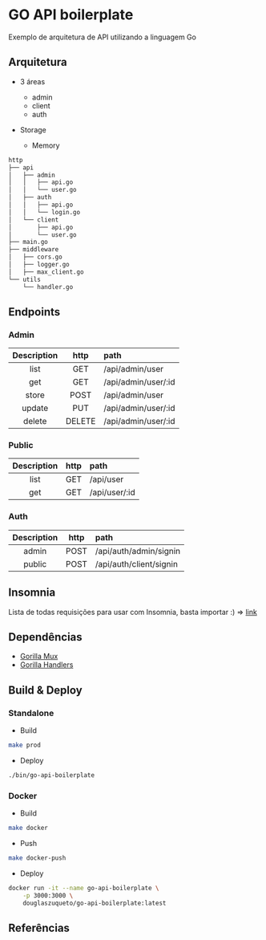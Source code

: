 # GO API boilerplate

Exemplo de arquitetura de API utilizando a linguagem Go

## Arquitetura

* 3 áreas
    * admin
    * client
    * auth

* Storage
    * Memory

```bash
http
├── api
│   ├── admin
│   │   ├── api.go
│   │   └── user.go
│   ├── auth
│   │   ├── api.go
│   │   └── login.go
│   └── client
│       ├── api.go
│       └── user.go
├── main.go
├── middleware
│   ├── cors.go
│   ├── logger.go
│   ├── max_client.go
└── utils
    └── handler.go

```

## Endpoints

### Admin

| Description | http | path |
|:--:|:--:|:--|
| list | GET | /api/admin/user |
| get  | GET | /api/admin/user/:id |
| store | POST | /api/admin/user  |
| update | PUT | /api/admin/user/:id |
| delete | DELETE | /api/admin/user/:id |

### Public

| Description | http | path |
|:--:|:--:|:--|
| list | GET | /api/user |
| get  | GET | /api/user/:id |


### Auth

| Description | http | path |
|:--:|:--:|:--|
| admin | POST | /api/auth/admin/signin |
| public  | POST | /api/auth/client/signin |

## Insomnia

Lista de todas requisições para usar com Insomnia, basta importar :) => [link](./.github/Go-API-boilerplate_2020-06-26.json)

## Dependências

* [Gorilla Mux](github.com/gorilla/mux)
* [Gorilla Handlers](github.com/gorilla/handlers)

## Build & Deploy

### Standalone

* Build

```bash
make prod
```

* Deploy

```bash
./bin/go-api-boilerplate
```

### Docker

* Build

```bash
make docker
```

* Push

```bash
make docker-push
```

* Deploy

```bash
docker run -it --name go-api-boilerplate \
    -p 3000:3000 \
    douglaszuqueto/go-api-boilerplate:latest
```

## Referências
